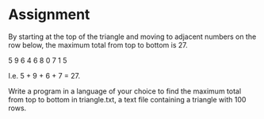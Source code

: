 # Assignment

By starting at the top of the triangle and moving to adjacent numbers on the row below, the maximum
total from top to bottom is 27.

5
9 6
4 6 8
0 7 1 5

I.e. 5 + 9 + 6 + 7 = 27.

Write a program in a language of your choice to find the maximum total from top to bottom in
triangle.txt, a text file containing a triangle with 100 rows.

